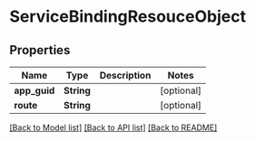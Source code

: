 # ServiceBindingResouceObject

## Properties

Name | Type | Description | Notes
------------ | ------------- | ------------- | -------------
**app_guid** | **String** |  | [optional] 
**route** | **String** |  | [optional] 

[[Back to Model list]](../README.md#documentation-for-models) [[Back to API list]](../README.md#documentation-for-api-endpoints) [[Back to README]](../README.md)


